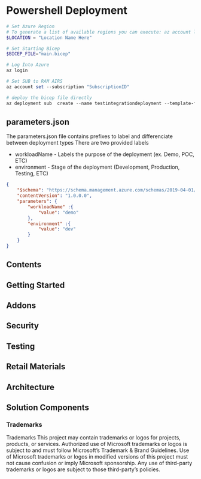 <!-- ABOUT THE PROJECT -->
# Powershell Deployment

```powershell
# Set Azure Region 
# To generate a list of available regions you can execute: az account list-locations -o table
$LOCATION = "Location Name Here"

# Set Starting Bicep
$BICEP_FILE="main.bicep"

# Log Into Azure
az login

# Set SUB to RAM AIRS
az account set --subscription "SubscriptionID"

# deploy the bicep file directly
az deployment sub  create --name testintegrationdeployment --template-file $BICEP_FILE --parameters parameters.json --location $LOCATION -o json
```

## parameters.json

The parameters.json file contains prefixes to label and differenciate between deployment types
There are two provided labels
+ workloadName - Labels the purpose of the deployment (ex. Demo, POC, ETC)
+ environment - Stage of the deployment (Development, Production, Testing, ETC)

```json
{
    "$schema": "https://schema.management.azure.com/schemas/2019-04-01/deploymentParameters.json#",
    "contentVersion": "1.0.0.0",
    "parameters": {
        "workloadName" :{ 
            "value": "demo"
        },
        "environment" :{ 
            "value": "dev"
        }
    }
}
```

## Contents

## Getting Started

## Addons

## Security

## Testing

## Retail Materials

## Architecture

## Solution Components

### Trademarks

Trademarks This project may contain trademarks or logos for projects, products, or services. Authorized use of Microsoft trademarks or logos is subject to and must follow Microsoft’s Trademark & Brand Guidelines. Use of Microsoft trademarks or logos in modified versions of this project must not cause confusion or imply Microsoft sponsorship. Any use of third-party trademarks or logos are subject to those third-party’s policies.
